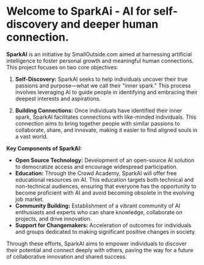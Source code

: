 # Welcome to SparkAi - AI for self-discovery and deeper human connection.

**SparkAI** is an initiative by SmallOutside.com aimed at harnessing artificial intelligence to foster personal growth and meaningful human connections. This project focuses on two core objectives:

1. **Self-Discovery:** SparkAI seeks to help individuals uncover their true passions and purpose—what we call their "inner spark." This process involves leveraging AI to guide people in identifying and embracing their deepest interests and aspirations.

2. **Building Connections:** Once individuals have identified their inner spark, SparkAI facilitates connections with like-minded individuals. This connection aims to bring together people with similar passions to collaborate, share, and innovate, making it easier to find aligned souls in a vast world.

**Key Components of SparkAI:**

- **Open Source Technology:** Development of an open-source AI solution to democratize access and encourage widespread participation.
- **Education:** Through the Crowd Academy, SparkAI will offer free educational resources on AI. This education targets both technical and non-technical audiences, ensuring that everyone has the opportunity to become proficient with AI and avoid becoming obsolete in the evolving job market.
- **Community Building:** Establishment of a vibrant community of AI enthusiasts and experts who can share knowledge, collaborate on projects, and drive innovation.
- **Support for Changemakers:** Acceleration of outcomes for individuals and groups dedicated to making significant positive changes in society.

Through these efforts, SparkAI aims to empower individuals to discover their potential and connect deeply with others, paving the way for a future of collaborative innovation and shared success.
